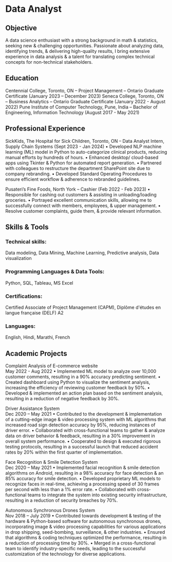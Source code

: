 # Data Analyst

## Objective
A data science enthusiast with a strong background in math & statistics, seeking new & challenging opportunities. Passionate about analyzing data, identifying trends, & delivering high-quality results, I bring extensive experience in data analysis & a talent for translating complex technical concepts for non-technical stakeholders.

## Education
Centennial College, Toronto, ON – Project Management – Ontario Graduate Certificate
(January 2023 – December 2023)
Seneca College, Toronto, ON – Business Analytics – Ontario Graduate Certificate
(January 2022 - August 2022)
Pune Institute of Computer Technology, Pune, India – Bachelor of Engineering, Information Technology
(August 2017 - May 2021)

## Professional Experience
SickKids, The Hospital for Sick Children, Toronto, ON – Data Analyst Intern, Supply Chain Systems
(Sept 2023 - Jan 2024)
•	Developed NLP machine learning (ML) model in Python to auto-categorize clinical products, reducing manual efforts by hundreds of hours.
•	Enhanced desktop/ cloud-based apps using Tkinter & Python for automated report generation.
•	Partnered with colleagues to restructure the department SharePoint site due to company rebranding.
•	Developed Standard Operating Procedures to ensure efficient workflow & adherence to rebranded guidelines.

Pusateri’s Fine Foods, North York  – Cashier
(Feb 2022 - Feb 2023)
•	Responsible for cashing out customers & assisting in unloading/loading groceries.
•	Portrayed excellent communication skills, allowing me to successfully connect with members, employees, & upper management.
•	Resolve customer complaints, guide them, & provide relevant information.

## Skills & Tools
### Technical skills: 
Data modeling, Data Mining, Machine Learning, Predictive analysis, Data visualization
### Programming Languages & Data Tools: 
Python, SQL, Tableau, MS Excel
### Certifications: 
Certified Associate of Project Management (CAPM), Diplôme d'études en langue française (DELF) A2 
### Languages: 
English, Hindi, Marathi, French 

## Academic Projects
Complaint Analysis of E-commerce website 						
May 2022 - Aug 2022
•	Implemented ML model to analyze over 10,000 customer comments, resulting in a 90% accuracy predicting sentiment.
•	Created dashboard using Python to visualize the sentiment analysis, increasing the efficiency of reviewing customer feedback by 50%.
•	Developed & implemented an action plan based on the sentiment analysis, resulting in a reduction of negative feedback by 30%.

Driver Assistance System								
Dec 2020 – May 2021
•	Contributed to the development & implementation of a cutting-edge image & video processing system with ML algorithms that increased road sign detection accuracy by 95%, reducing instances of driver error.
•	Collaborated with cross-functional teams to gather & analyze data on driver behavior & feedback, resulting in a 30% improvement in overall system performance.
•	Cooperated to design & executed rigorous testing protocols, resulting in a successful launch that reduced accident rates by 20% within the first quarter of implementation.

Face Recognition & Smile Detection System						
Dec 2020 – May 2021
•	Implemented facial recognition & smile detection algorithms on Android, resulting in a 98% accuracy for face detection & an 85% accuracy for smile detection.
•	Developed proprietary ML models to recognize faces in real-time, achieving a processing speed of 30 frames per second with less than a 1% error rate.
•	Collaborated with cross-functional teams to integrate the system into existing security infrastructure, resulting in a reduction of security breaches by 70%.

Autonomous Synchronous Drones System						
Nov 2018 – July 2019
•	Contributed towards development & testing of the hardware & Python-based software for autonomous synchronous drones, incorporating image & video processing capabilities for various applications in drop shipping, seed-bombing, surveillance, & other industries.
•	Ensured that algorithms & coding techniques optimized the performance, resulting in a reduction of processing time by 30%. 
•	Merged in a cross-functional team to identify industry-specific needs, leading to the successful customization of the technology for diverse applications. 

